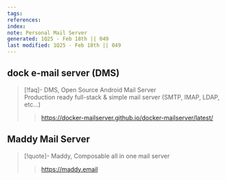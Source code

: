 ```yaml
---
tags: 
references:
index:
note: Personal Mail Server
generated: 1Q25 - Feb 18th || 049
last modified: 1Q25 - Feb 18th || 049
---
```


## dock e-mail server (DMS)

> [!faq]- DMS, Open Source Android Mail Server  
> Production ready full-stack & simple mail server (SMTP, IMAP, LDAP, etc…)
> 
> > <https://docker-mailserver.github.io/docker-mailserver/latest/>

## Maddy Mail Server

>[!quote]- Maddy, Composable all in one mail server
>> https://maddy.email

